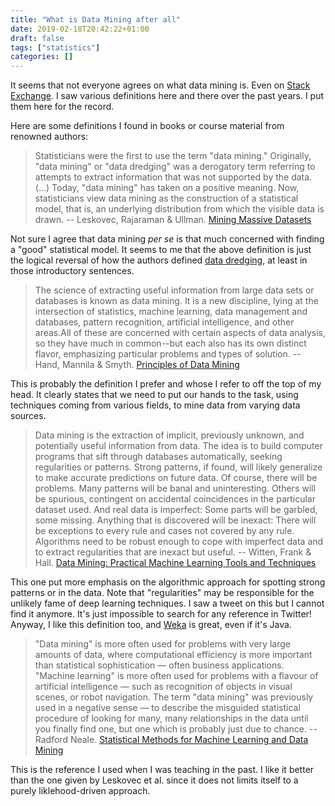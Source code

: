 ```yaml
---
title: "What is Data Mining after all"
date: 2019-02-18T20:42:22+01:00
draft: false
tags: ["statistics"]
categories: []
---
```

It seems that not everyone agrees on what data mining is. Even on [Stack Exchange](https://stats.stackexchange.com/q/5026). I saw various definitions here and there over the past years. I put them here for the record.

<!--more-->

Here are some definitions I found in books or course material from renowned authors:

> Statisticians were the first to use the term "data mining." Originally, "data mining" or "data dredging" was a derogatory term referring to attempts to extract information that was not supported by the data. (...) Today, "data mining" has taken on a positive meaning. Now, statisticians view data mining as the construction of a statistical model, that is, an underlying distribution from which the visible data is drawn.
> -- Leskovec, Rajaraman & Ullman. [Mining Massive Datasets](http://mmds.org)

Not sure I agree that data mining *per se* is that much concerned with finding a "good" statistical model. It seems to me that the above definition is just the logical reversal of how the authors defined [data dredging](https://en.wikipedia.org/wiki/Data_dredging), at least in those introductory sentences.

> The science of extracting useful information from large data sets or databases is known as data mining. It is a new discipline, lying at the intersection of statistics, machine learning, data management and databases, pattern recognition, artificial intelligence, and other areas.All of these are concerned with certain aspects of data analysis, so they have much in common--but each also has its own distinct flavor, emphasizing particular problems and types of solution.
> -- Hand, Mannila & Smyth. [Principles of Data Mining](https://mitpress.mit.edu/books/principles-data-mining)

This is probably the definition I prefer and whose I refer to off the top of my head. It clearly states that we need to put our hands to the task, using techniques coming from various fields, to mine data from varying data sources.

> Data mining is the extraction of implicit, previously unknown, and potentially useful information from data. The idea is to build computer programs that sift through databases automatically, seeking regularities or patterns. Strong patterns, if found, will likely generalize to make accurate predictions on future data. Of course, there will be problems. Many patterns will be banal and uninteresting. Others will be spurious, contingent on accidental coincidences in the particular dataset used. And real data is imperfect: Some parts will be garbled, some missing. Anything that is discovered will be inexact: There will be exceptions to every rule and cases not covered by any rule. Algorithms need to be robust enough to cope with imperfect data and to extract regularities that are inexact but useful.
> -- Witten, Frank & Hall. [Data Mining: Practical Machine Learning Tools and Techniques](https://www.cs.waikato.ac.nz/ml/weka/book.html)

This one put more emphasis on the algorithmic approach for spotting strong patterns or in the data. Note that "regularities" may be responsible for the unlikely fame of deep learning techniques. I saw a tweet on this but I cannot find it anymore. It's just impossible to search for any reference in Twitter! Anyway, I like this definition too, and [Weka](https://www.cs.waikato.ac.nz/ml/weka/) is great, even if it's Java.

> "Data mining" is more often used for problems with very large amounts of data, where computational efficiency is more important than statistical sophistication — often business applications. "Machine learning" is more often used for problems with a flavour of artificial intelligence — such as recognition of objects in visual scenes, or robot navigation. The term "data mining" was previously used in a negative sense — to describe the misguided statistical procedure of looking for many, many relationships in the data until you finally find one, but one which is probably just due to chance.
> -- Radford Neale. [Statistical Methods for Machine Learning and Data Mining](http://www.utstat.utoronto.ca/~radford/sta414.S12/)

This is the reference I used when I was teaching in the past. I like it better than the one given by Leskovec et al. since it does not limits itself to a purely liklehood-driven approach.

